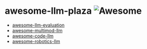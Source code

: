 # awesome-llm-plaza ![Awesome](https://cdn.rawgit.com/sindresorhus/awesome/d7305f38d29fed78fa85652e3a63e154dd8e8829/media/badge.svg)

- [awesome-llm-evaluation](./docs/awesome_llm_evaluation.md)
- [awesome-multimod-llm](./docs/awesome_multimod_llm.md)
- [awesome-code-llm](./docs/awesome_code_llm.md)
- [awesome-robotics-llm](./docs/awesome_robotics_llm.md)